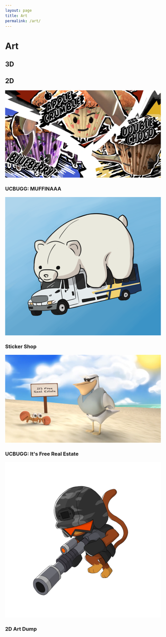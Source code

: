 ```yaml
---
layout: page
title: Art
permalink: /art/
--- 
```


# __Art__

<section id="two">
    <div class="row">
        <article class="6u 12u$(xsmall) work-item">
            <h2>3D</h2>
        </article>
        <article class="6u$ 12u$(xsmall) work-item">
            <h2>2D</h2>
        </article>
        <article class="6u 12u$(xsmall) work-item">
            <a href="https://youtu.be/h-jmzTaM_yg?si=uiXKNETNAqQ8LFFm" class="image fit thumb"><img src="images/art/muffinaaa.png" alt="" /></a>
            <h3>UCBUGG: MUFFINAAA</h3>
        </article>
        <article class="6u$ 12u$(xsmall) work-item">
            <a href="https://www.redbubble.com/people/obtusebear/shop" class="image fit thumb"><img src="images/art/bearbus_blue.png" alt="" /></a>
            <h3>Sticker Shop</h3>
        </article>
        <article class="6u 12u$(xsmall) work-item">
            <a href="https://www.youtube.com/watch?v=sJYXgEZxj3Y" class="image fit thumb"><img src="images/art/ifre.png" alt="" /></a>
            <h3>UCBUGG: It's Free Real Estate</h3>
        </article>
        <article class="6u$ 12u$(xsmall) work-item">
            <a href="/artdump/" class="image fit thumb"><img src="images/art/sniper.png" alt="" /></a>
            <h3>2D Art Dump</h3>
        </article>
    </div>
    <!-- <ul class="actions">
        <li><a href="#" class="button">Full Portfolio</a></li>
    </ul> -->
</section>